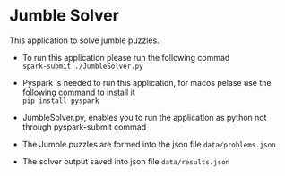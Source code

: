 # Jumble Solver
This application to solve jumble puzzles.

- To run this application please run the following commad  
`spark-submit ./JumbleSolver.py`

- Pyspark is needed to run this application, for macos pelase use the following command to install it  
`pip install pyspark`

- JumbleSolver.py, enables you to run the application as python not through pyspark-submit commad

- The Jumble puzzles are formed into the json file `data/problems.json`

- The solver output saved into json file `data/results.json`
